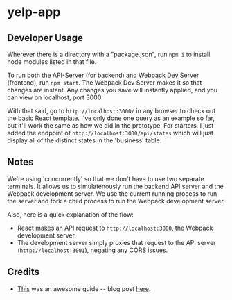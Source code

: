 # yelp-app

## Developer Usage
Wherever there is a directory with a "package.json", run ```npm i``` to install node modules listed in that file.

To run both the API-Server (for backend) and Webpack Dev Server (frontend), run ```npm start```. The Webpack Dev Server makes it so that changes are instant. Any changes you save will instantly applied, and you can view on localhost, port 3000.

With that said, go to ```http://localhost:3000/``` in any browser to check out the basic React template. I've only done one query as an example so far, but it'll work the same as how we did in the prototype. For starters, I just added the endpoint of ```http://localhost:3000/api/states``` which will just display all of the distinct states in the 'business' table.

## Notes
We're using 'concurrently' so that we don't have to use two separate terminals. It allows us to simulatenously run the backend API server and the Webpack development server. We use the current running process to run the server and fork a child process to run the Webpack development server.

Also, here is a quick explanation of the flow:
- React makes an API request to ```http://localhost:3000```, the Webpack development server.
- The development server simply proxies that request to the API server (```http://localhost:3001```), negating any CORS issues.

## Credits
- [This](https://github.com/fullstackreact/food-lookup-demo) was an awesome guide -- blog post [here](https://www.fullstackreact.com/articles/using-create-react-app-with-a-server/).
